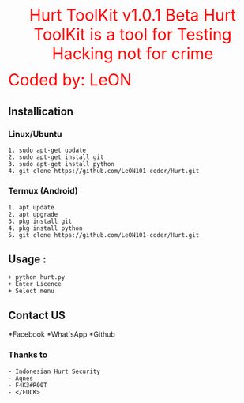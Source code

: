 <p align="center"><font color="red" size="6">
  Hurt ToolKit v1.0.1 Beta
  Hurt ToolKit is a tool for Testing Hacking not for crime
  
Coded by: LeON
</p></font>

## Installication
### Linux/Ubuntu
``` Linux
1. sudo apt-get update
2. sudo apt-get install git
3. sudo apt-get install python
4. git clone https://github.com/LeON101-coder/Hurt.git
```

### Termux (Android)
```
1. apt update
2. apt upgrade
3. pkg install git
4. pkg install python
5. git clone https://github.com/LeON101-coder/Hurt.git
```

## Usage :
``` Usage
+ python hurt.py
+ Enter Licence
+ Select menu
```

## Contact US
*Facebook 
*What'sApp 
*Github 

### Thanks to
``` Thanks to
- Indonesian Hurt Security
- Aqnes
- F4K3#R00T
- </FUCK>
```
